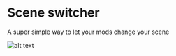 # Scene switcher

A super simple way to let your mods change your scene

![alt text](https://switchat.domneuner.com/images/undraw_browse.png)
